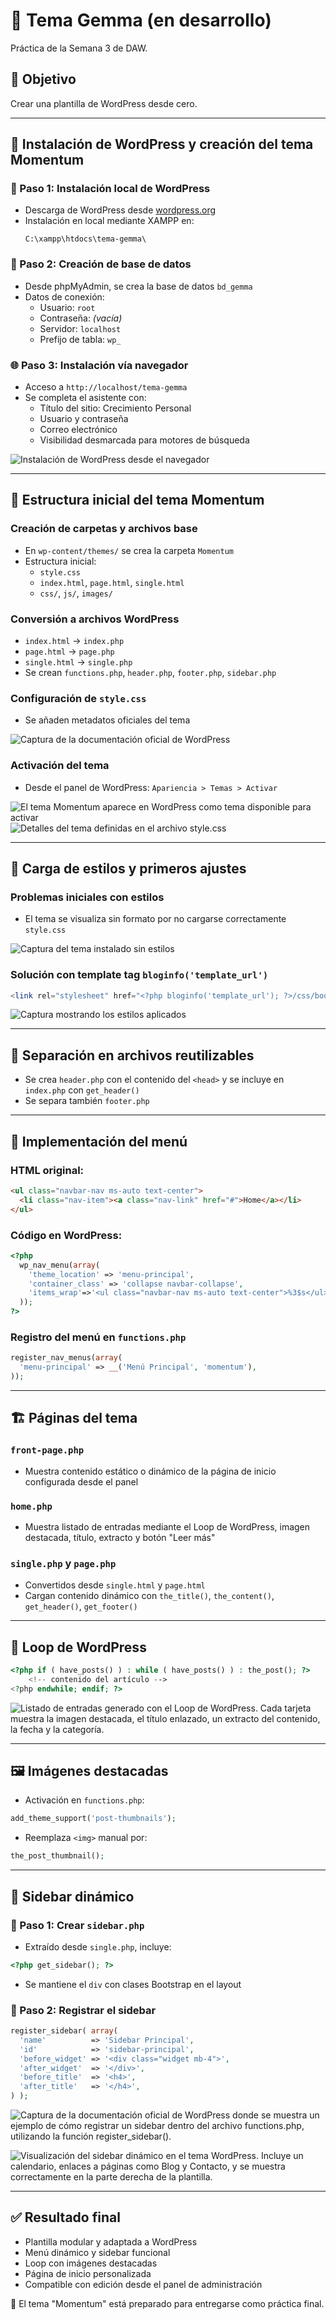 # 🎯 Tema Gemma (en desarrollo)

Práctica de la Semana 3 de DAW.

## 🎯 Objetivo

Crear una plantilla de WordPress desde cero.

---

## 📆 Instalación de WordPress y creación del tema Momentum

### 🔧 Paso 1: Instalación local de WordPress

- Descarga de WordPress desde [wordpress.org](https://wordpress.org)
- Instalación en local mediante XAMPP en:
  ```
  C:\xampp\htdocs\tema-gemma\
  ```

### 📁 Paso 2: Creación de base de datos

- Desde phpMyAdmin, se crea la base de datos `bd_gemma`
- Datos de conexión:
  - Usuario: `root`
  - Contraseña: *(vacía)*
  - Servidor: `localhost`
  - Prefijo de tabla: `wp_`

### 🌐 Paso 3: Instalación vía navegador

- Acceso a `http://localhost/tema-gemma`
- Se completa el asistente con:
  - Título del sitio: Crecimiento Personal
  - Usuario y contraseña
  - Correo electrónico
  - Visibilidad desmarcada para motores de búsqueda

![Instalación de WordPress desde el navegador](ImagenesReadme/InstalacionWordpressNavegador.jpg)

---

## 📁 Estructura inicial del tema Momentum

### Creación de carpetas y archivos base

- En `wp-content/themes/` se crea la carpeta `Momentum`
- Estructura inicial:
  - `style.css`
  - `index.html`, `page.html`, `single.html`
  - `css/`, `js/`, `images/`

### Conversión a archivos WordPress

- `index.html` → `index.php`
- `page.html` → `page.php`
- `single.html` → `single.php`
- Se crean `functions.php`, `header.php`, `footer.php`, `sidebar.php`

### Configuración de `style.css`

- Se añaden metadatos oficiales del tema

![Captura de la documentación oficial de WordPress](ImagenesReadme/configurar-style-css.jpg)

### Activación del tema

- Desde el panel de WordPress: `Apariencia > Temas > Activar`

![El tema Momentum aparece en WordPress como tema disponible para activar](ImagenesReadme/mitemaenwordpress.jpg)
![Detalles del tema definidas en el archivo style.css](ImagenesReadme/Detalledeltema.jpg)

---

## 🧰 Carga de estilos y primeros ajustes

### Problemas iniciales con estilos

- El tema se visualiza sin formato por no cargarse correctamente `style.css`

![Captura del tema instalado sin estilos](ImagenesReadme/temainstalado1.jpg)

### Solución con template tag `bloginfo('template_url')`

```php
<link rel="stylesheet" href="<?php bloginfo('template_url'); ?>/css/bootstrap.min.css">
```

![Captura mostrando los estilos aplicados](ImagenesReadme/estilosEncontrados.jpg)

---

## 🧩 Separación en archivos reutilizables

- Se crea `header.php` con el contenido del `<head>` y se incluye en `index.php` con `get_header()`
- Se separa también `footer.php`

---

## 🍔 Implementación del menú

### HTML original:
```html
<ul class="navbar-nav ms-auto text-center">
  <li class="nav-item"><a class="nav-link" href="#">Home</a></li>
</ul>
```

### Código en WordPress:
```php
<?php 
  wp_nav_menu(array(
    'theme_location' => 'menu-principal',
    'container_class' => 'collapse navbar-collapse',
    'items_wrap'=>'<ul class="navbar-nav ms-auto text-center">%3$s</ul>'
  )); 
?>
```

### Registro del menú en `functions.php`
```php
register_nav_menus(array(
  'menu-principal' => __('Menú Principal', 'momentum'),
));
```

---

## 🏗️ Páginas del tema

### `front-page.php`

- Muestra contenido estático o dinámico de la página de inicio configurada desde el panel

### `home.php`

- Muestra listado de entradas mediante el Loop de WordPress, imagen destacada, título, extracto y botón "Leer más"

### `single.php` y `page.php`

- Convertidos desde `single.html` y `page.html`
- Cargan contenido dinámico con `the_title()`, `the_content()`, `get_header()`, `get_footer()`

---

## 🔁 Loop de WordPress

```php
<?php if ( have_posts() ) : while ( have_posts() ) : the_post(); ?>
    <!-- contenido del artículo -->
<?php endwhile; endif; ?>
```

![Listado de entradas generado con el Loop de WordPress. Cada tarjeta muestra la imagen destacada, el título enlazado, un extracto del contenido, la fecha y la categoría.](ImagenesReadme/loopEntradasDinamico.jpg)

---

## 🖼️ Imágenes destacadas

- Activación en `functions.php`:
```php
add_theme_support('post-thumbnails');
```
- Reemplaza `<img>` manual por:
```php
the_post_thumbnail();
```

---

## 🧱 Sidebar dinámico

### 📂 Paso 1: Crear `sidebar.php`

- Extraído desde `single.php`, incluye:
```php
<?php get_sidebar(); ?>
```
- Se mantiene el `div` con clases Bootstrap en el layout

### 📂 Paso 2: Registrar el sidebar

```php
register_sidebar( array(
  'name'          => 'Sidebar Principal',
  'id'            => 'sidebar-principal',
  'before_widget' => '<div class="widget mb-4">',
  'after_widget'  => '</div>',
  'before_title'  => '<h4>',
  'after_title'   => '</h4>',
) );
```

![Captura de la documentación oficial de WordPress donde se muestra un ejemplo de cómo registrar un sidebar dentro del archivo functions.php, utilizando la función register_sidebar().](ImagenesReadme/EjemploSidebars.jpg)

![Visualización del sidebar dinámico en el tema WordPress. Incluye un calendario, enlaces a páginas como Blog y Contacto, y se muestra correctamente en la parte derecha de la plantilla.](ImagenesReadme/visualizacionSidebar.jpg)

---

## ✅ Resultado final

- Plantilla modular y adaptada a WordPress
- Menú dinámico y sidebar funcional
- Loop con imágenes destacadas
- Página de inicio personalizada
- Compatible con edición desde el panel de administración

🎯 El tema "Momentum" está preparado para entregarse como práctica final.
